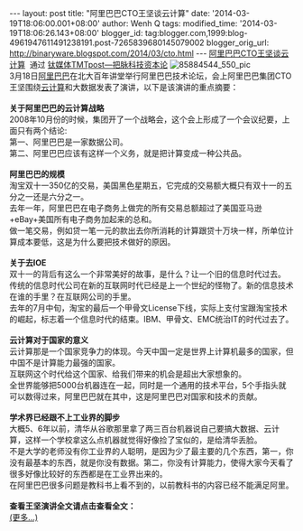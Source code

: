 --- layout: post title: "阿里巴巴CTO王坚谈云计算" date:
'2014-03-19T18:06:00.001+08:00' author: Wenh Q tags: modified\_time:
'2014-03-19T18:06:26.143+08:00' blogger\_id:
tag:blogger.com,1999:blog-4961947611491238191.post-7265839680145079002
blogger\_orig\_url: http://binaryware.blogspot.com/2014/03/cto.html ---
[阿里巴巴CTO王坚谈云计算](http://www.tmtpost.com/100073.html)  通过
[钛媒体TMTpost—把脉科技资本论](http://www.tmtpost.com/)
![](http://www.tmtpost.com/wp-content/uploads/2014/03/139522144710.jpg "85884544_550_pic")\
3月18日[阿里巴巴](http://www.tmtpost.com/tag/%E9%98%BF%E9%87%8C%E5%B7%B4%E5%B7%B4 "查看 阿里巴巴 中的全部文章")在北大百年讲堂举行阿里巴巴技术论坛，会上阿里巴巴集团CTO王坚围绕[云计算](http://www.tmtpost.com/tag/%E4%BA%91%E8%AE%A1%E7%AE%97 "查看 云计算 中的全部文章")和大数据发表了演讲，以下是该演讲的重点摘要：\
\
**关于阿里巴巴的云计算战略**\
2008年10月份的时候，集团开了一个战略会，这个会上形成了一个会议纪要，上面只有两个结论:\
第一、阿里巴巴是一家数据公司。\
第二、阿里巴巴应该有这样一个义务，就是把计算变成一种公共品。\
\
**阿里巴巴的规模**\
淘宝双十一350亿的交易，美国黑色星期五，它完成的交易额大概只有双十一的五分之一还是六分之一。\
去年一年，阿里巴巴在电子商务上做完的所有交易总额超过了美国亚马逊+eBay+美国所有电子商务加起来的总和。\
做一笔交易，例如贷一笔一元的款出去你所消耗的计算跟贷十万块一样，所单位计算成本要低，这是为什么要把技术做好的原因。\
\
**关于去IOE**\
双十一的背后有这么一个非常美好的故事，是什么？让一个旧的信息时代过去。\
传统的信息时代公司在新的互联网时代已经是上一个世纪的怪物了。新的信息技术在谁的手里？在互联网公司的手里。\
去年的7月中旬，淘宝的最后一个甲骨文License下线，实际上支付宝跟淘宝技术的崛起，标志着一个信息时代的结束。IBM、甲骨文、EMC统治IT的时代过去了。\
\
**云计算对于国家的意义**\
云计算那是一个国家竞争力的体现。今天中国一定是世界上计算机最多的国家，但中国不是计算能力最强的国家。\
互联网这个时代给这个国家、给我们带来的机会是超出大家想象的。\
全世界能够把5000台机器连在一起，同时是一个通用的技术平台，5个手指头就可以数得过来，阿里巴巴就在其中，这是阿里巴巴对国家和技术的贡献。\
\
**学术界已经跟不上工业界的脚步**\
大概5、6年以前，清华从谷歌那里拿了两三百台机器说自己要搞大数据、云计算，这样一个学校拿这么点机器就觉得好像捡了宝似的，是给清华丢脸。\
不是大学的老师没有你工业界的人聪明，是因为少了最主要的几个东西，第一，你没有最基本的东西，就是你没有数据。第二，你没有计算能力，使得大家今天看了很多好像比较好的东西都是在工业界出来的。\
在阿里巴巴很多问题是教科书上看不到的，以前教科书的内容已经不能满足阿里。\
\
**查看王坚演讲全文请点击查看全文：**\
[(更多...)](http://www.tmtpost.com/100073.html#more-100073)
